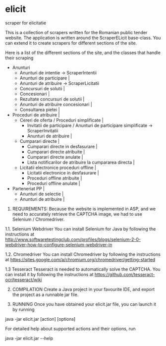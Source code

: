 # elicit
scraper for elicitatie

This is a collection of scrapers written for the Romanian public tender website. The application is written around the ScraperELicit base-class. You can extend it to create scrapers for different sections of the site.

Here is a list of the different sections of the site, and the classes that handle their scraping
  * Anunturi 
    * Anunturi de intentie                                                   -> ScraperIntentii
    * Anunturi de participare                                                |
    * Anunturi de atribuire                                                  -> ScraperLicitatii
    * Concursuri de solutii                                                  |
    * Concesionari                                                           |
    * Rezultate concursuri de solutii                                        |
    * Anunturi de atribuire concesionari                                     |
    * Consultarea pietei                                                     |
  * Proceduri de atribuire                                                   |
    * Cereri de oferta / Proceduri simplificate                              |
      * Invitatii de participare / Anunturi de participare simplificate      -> ScraperInvitatii
      * Anunturi de atribuire                                                |
    * Cumparari directe                                                      |
      * Cumparari directe in desfasurare                                     |
      * Cumparari directe atribuite                                          |
      * Cumparari directe anulate                                            |
      * Lista notificarilor de atribuire la cumpararea directa               |
    * Licitatii electronice proceduri offline                                |
      * Licitatii electronice in desfasurare                                 |
      * Proceduri offline atribuite                                          |
      * Proceduri offline anulate                                            |
  * Parteneriat PP                                                           |
    * Anunturi de selectie                                                   |
    * Anunturi de atribuire                                                  |

1. REQUIREMENTS:
 Because the website is implemented in ASP, and we need to accurately retrieve the CAPTCHA image, we had to use Selenium / Chromedriver.

 1.1. Selenium Webdriver
  You can install Selenium for Java by following the instructions at http://www.softwaretestingclub.com/profiles/blogs/selenium-2-0-webdriver-how-to-configure-selenium-webdriver-in

 1.2. Chromedriver
  You can install Chromedriver by following the instructions at https://sites.google.com/a/chromium.org/chromedriver/getting-started

 1.3 Tesseract
  Tesseract is needed to automatically solve the CAPTCHA. You can install it by following the instructions at https://github.com/tesseract-ocr/tesseract/wiki

2. COMPILATION
 Create a Java project in your favourite IDE, and export the project as a runnable jar file.

3. RUNNING
 Once you have obtained your elicit.jar file, you can launch it by running 
  
  java -jar elicit.jar [action] [options]

 For detailed help about supported actions and their options, run

  java -jar elicit.jar --help

